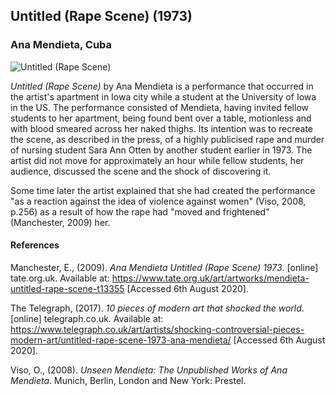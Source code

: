 ## Untitled (Rape Scene) (1973)
### Ana Mendieta, Cuba

![Untitled (Rape Scene)](https://user-images.githubusercontent.com/8354239/89808207-6caaec00-db57-11ea-9853-823bb44c9f12.png)

*Untitled (Rape Scene)* by Ana Mendieta is a performance that occurred in the artist's apartment in Iowa city while a student at the University of Iowa in the US. The performance consisted of Mendieta, having invited fellow students to her apartment, being found bent over a table, motionless and with blood smeared across her naked thighs. Its intention was to recreate the scene, as described in the press, of a highly publicised rape and murder of nursing student Sara Ann Otten by another student earlier in 1973. The artist did not move for approximately an hour while fellow students, her audience, discussed the scene and the shock of discovering it.

Some time later the artist explained that she had created the performance "as a reaction against the idea of violence against women" (Viso, 2008, p.256) as a result of how the rape had "moved and frightened" (Manchester, 2009) her.


#### References

Manchester, E., (2009). *Ana Mendieta Untitled (Rape Scene) 1973*. [online] tate.org.uk. Available at: <https://www.tate.org.uk/art/artworks/mendieta-untitled-rape-scene-t13355> [Accessed 6th August 2020].

The Telegraph, (2017). *10 pieces of modern art that shocked the world*. [online] telegraph.co.uk. Available at: <https://www.telegraph.co.uk/art/artists/shocking-controversial-pieces-modern-art/untitled-rape-scene-1973-ana-mendieta/> [Accessed 6th August 2020].

Viso, O., (2008). *Unseen Mendieta: The Unpublished Works of Ana Mendieta*. Munich, Berlin, London and New York: Prestel. 